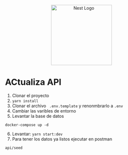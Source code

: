 <p align="center">
  <a href="http://nestjs.com/" target="blank"><img src="https://nestjs.com/img/logo-small.svg" width="200" alt="Nest Logo" /></a>
</p>

# ACtualiza API


1. Clonar el proyecto
2. ```yarn install```
3. Clonar el archivo ``` .env.template``` y renonmbrarlo a ```.env```
4. Cambiar las varibles de entorno
5. Levantar la base de datos

```
docker-compose up -d
```
6. Levantar: ```yarn start:dev```
7. Para tener los datos ya listos ejecutar en postman

```
api/seed
```

